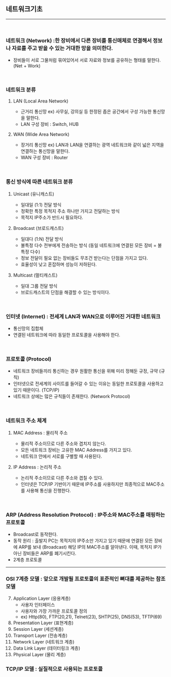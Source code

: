 ## __네트워크기초__ 
___
<br>

### __네트워크 (Network) :한 장비에서 다른 장비를 통신매체로 연결해서 정보나 자료를 주고 받을 수 있는 거대한 망을 의미한다.__
+ 장비들이 서로 그물처럼 묶여있어서 서로 자료와 정보를 공유하는 형태를 말한다. (Net + Work)

<br>

### __네트워크 분류__
1. LAN (Local Area Network)
   - 근거리 통신망 ex) 사무실, 강의실 등 한정된 좁은 공간에서 구성 가능한 통신망을 말한다.
   - LAN 구성 장비 : Switch, HUB

2. WAN (Wide Area Network)
   - 장거리 통신망 ex) LAN과 LAN을 연결하는 광역 네트워크와 같이 넓은 지역을 연결하는 통신망을 말한다.
   - WAN 구성 장비 : Router

<br>

### __통신 방식에 따른 네트워크 분류__
1. Unicast (유니캐스트)
   - 일대일 (1:1) 전달 방식
   - 정확한 특정 목적지 주소 하나만 가지고 전달하는 방식
   - 목적지 IP주소가 반드시 필요하다.

2. Broadcast (브로드캐스트)
   - 일대다 (1:N) 전달 방식
   - 불특정 다수 전부에게 전송하는 방식 (동일 네트워크에 연결된 모든 장비 = 불특정 다수)
   - 정보 전달이 필요 없는 장비들도 무조건 받는다는 단점을 가지고 있다.
   - 효율성이 낮고 혼잡하며 성능이 저하된다.

3. Multicast (멀티캐스트)
   - 일대 그룹 전달 방식
   - 브로드캐스트의 단점을 해결할 수 있는 방식이다.

<br>

### __인터넷 (Internet) : 전세계 LAN과 WAN으로 이루어진 거대한 네트워크__
+ 통신망의 집합체
+ 연결된 네트워크에 따라 동일한 프로토콜을 사용해야 한다.

<br>

### __프로토콜 (Protocol)__
+ 네트워크 장비들끼리 통신하는 경우 원활한 통신을 위해 미리 정해둔 규정, 규약 (규칙)
+ 인터넷으로 전세계의 사이트를 들어갈 수 있는 이유는 동일한 프로토콜을 사용하고 있기 때문이다. (TCP/IP)
+ 네트워크 상에는 많은 규칙들이 존재한다. (Network Protocol)

<br>

### __네트워크 주소 체계__
1. MAC Address : 물리적 주소
   - 물리적 주소이므로 다른 주소와 겹치지 않는다.
   - 모든 네트워크 장비는 고유한 MAC Address를 가지고 있다.
   - 네트워크 안에서 서로를 구별할 때 사용된다.

2. IP Address : 논리적 주소
   - 논리적 주소이므로 다른 주소와 겹칠 수 있다.
   - 인터넷은 TCP/IP 기반이기 때문에 IP주소를 사용하지만 최종적으로 MAC주소를 사용해 통신을 진행한다.

<br>

### __ARP (Address Resolution Protocol) : IP주소와 MAC주소를 매핑하는 프로토콜__
+ Broadcast로 동작한다.
+ 동작 원리 : 출발지 PC는 목적지의 IP주소만 가지고 있기 때문에 연결된 모든 장비에 ARP를 보내 (Broadcast) 해당 IP의 MAC주소를 알아낸다. 이때, 목적지 IP가 아닌 장비들은 ARP를 폐기시킨다.
+ 2계층 프로토콜

---
### __OSI 7계층 모델 : 앞으로 개발될 프로토콜의 표준적인 뼈대를 제공하는 참조 모델__
7. Application Layer (응용계층)
   - 사용자 인터페이스
   - 사용자와 가장 가까운 프로토콜 정의
   - ex) Http(80), FTP(20,21), Telnet(23), SHTP(25), DNS(53), TFTP(69)
8. Presentation Layer (표현계층)
9.  Session Layer (세션계층)
10. Transport Layer (전송계층)
11. Network Layer (네트워크 계층)
12. Data Link Layer (데이터링크 계층)
13. Physical Layer (물리 계층)

### __TCP/IP 모델 : 실질적으로 사용되는 프로토콜__